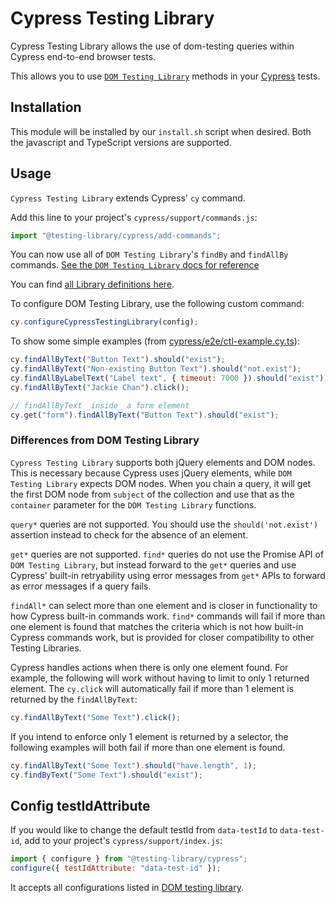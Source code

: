 # Cypress Testing Library

Cypress Testing Library allows the use of dom-testing queries within Cypress end-to-end browser tests.

This allows you to use [`DOM Testing Library`](https://github.com/testing-library/dom-testing-library) methods in your [Cypress](http://cypress.io) tests.


## Installation

This module will be installed by our `install.sh` script when desired.
Both the javascript and TypeScript versions are supported.

## Usage

`Cypress Testing Library` extends Cypress' `cy` command.

Add this line to your project's `cypress/support/commands.js`:

```javascript
import "@testing-library/cypress/add-commands";
```

You can now use all of `DOM Testing Library`'s `findBy` and `findAllBy`
commands.
[See the `DOM Testing Library` docs for reference](https://testing-library.com)

You can find
[all Library definitions here](https://github.com/testing-library/cypress-testing-library/tree/main/types/index.d.ts).

To configure DOM Testing Library, use the following custom command:

```javascript
cy.configureCypressTestingLibrary(config);
```

To show some simple examples (from
[cypress/e2e/ctl-example.cy.ts](cypress/e2e/ctl-example.cy.ts)):

```javascript
cy.findAllByText("Button Text").should("exist");
cy.findAllByText("Non-existing Button Text").should("not.exist");
cy.findAllByLabelText("Label text", { timeout: 7000 }).should("exist");
cy.findAllByText("Jackie Chan").click();

// findAllByText _inside_ a form element
cy.get("form").findAllByText("Button Text").should("exist");
```

### Differences from DOM Testing Library

`Cypress Testing Library` supports both jQuery elements and DOM nodes. This is
necessary because Cypress uses jQuery elements, while `DOM Testing Library`
expects DOM nodes. When you chain a query, it will get the first DOM node from
`subject` of the collection and use that as the `container` parameter for the
`DOM Testing Library` functions.

`query*` queries are not supported. You should use the `should('not.exist')`
assertion instead to check for the absence of an element.

`get*` queries are not supported. `find*` queries do not use the Promise API of
`DOM Testing Library`, but instead forward to the `get*` queries and use
Cypress' built-in retryability using error messages from `get*` APIs to forward
as error messages if a query fails.

`findAll*` can select more than one element and is closer in functionality to
how Cypress built-in commands work. `find*` commands will fail if more than one
element is found that matches the criteria which is not how built-in Cypress
commands work, but is provided for closer compatibility to other Testing
Libraries.

Cypress handles actions when there is only one element found. For example, the
following will work without having to limit to only 1 returned element. The
`cy.click` will automatically fail if more than 1 element is returned by the
`findAllByText`:

```javascript
cy.findAllByText("Some Text").click();
```

If you intend to enforce only 1 element is returned by a selector, the following
examples will both fail if more than one element is found.

```javascript
cy.findAllByText("Some Text").should("have.length", 1);
cy.findByText("Some Text").should("exist");
```

## Config testIdAttribute

If you would like to change the default testId from `data-testId` to
`data-test-id`, add to your project's `cypress/support/index.js`:

```javascript
import { configure } from "@testing-library/cypress";
configure({ testIdAttribute: "data-test-id" });
```

It accepts all configurations listed in
[DOM testing library](https://testing-library.com/docs/dom-testing-library/api-configuration).
